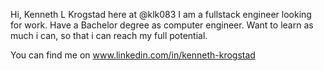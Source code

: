 Hi, Kenneth L Krogstad here at @klk083
I am a fullstack engineer looking for work.
Have a Bachelor degree as computer engineer.
Want to learn as much i can, so that i can reach my full potential.

You can find me on www.linkedin.com/in/kenneth-krogstad



<!---
klk083/klk083 is a ✨ special ✨ repository because its `README.md` (this file) appears on your GitHub profile.
You can click the Preview link to take a look at your changes.
--->
